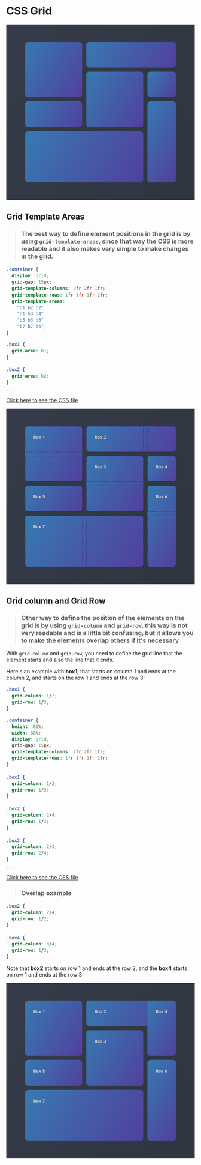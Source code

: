 # CSS Grid

<img src="https://raw.githubusercontent.com/LucasSonego/CSS-Grid/master/images/clean.png" />


## Grid Template Areas

>### The best way to define element positions in the grid is by using `grid-template-areas`, since that way the CSS is more readable and it also makes very simple to make changes in the grid.

```css
.container {
  display: grid;
  grid-gap: 15px;
  grid-template-columns: 2fr 2fr 1fr;
  grid-template-rows: 1fr 1fr 1fr 2fr;
  grid-template-areas:
    "b1 b2 b2"
    "b1 b3 b4"
    "b5 b3 b6"
    "b7 b7 b6";
}
```
```css
.box1 {
  grid-area: b1;
}

.box2 {
  grid-area: b2;
}
...
```
[Click here to see the CSS file](https://github.com/LucasSonego/CSS-Grid/blob/master/grid-template-areas.css)

<img src="https://raw.githubusercontent.com/LucasSonego/CSS-Grid/master/images/grid.png" />

## Grid column and Grid Row
>### Other way to define the position of the elements on the grid is by using `grid-column` and `grid-row`, this way is not very readable and is a little bit confusing, but it allows you to make the elements overlap others if it's necessary

With `grid-column` and `grid-row`, you need to define the grid line that the element starts and also the line that it ends.

Here's an example with **box1**, that starts on column 1 and ends at the column 2, and starts on the row 1 and ends at the row 3:
```css
.box1 {
  grid-column: 1/2;
  grid-row: 1/3;
}
```

```css
.container {
  height: 80%;
  width: 80%;
  display: grid;
  grid-gap: 15px;
  grid-template-columns: 2fr 2fr 1fr;
  grid-template-rows: 1fr 1fr 1fr 2fr;
}

.box1 {
  grid-column: 1/2;
  grid-row: 1/3;
}

.box2 {
  grid-column: 2/4;
  grid-row: 1/2;
}

.box3 {
  grid-column: 2/3;
  grid-row: 2/4;
}
...
```
[Click here to see the CSS file](https://github.com/LucasSonego/CSS-Grid/blob/master/grid-column-and-row.css)


>### Overlap example
```css
.box2 {
  grid-column: 2/4;
  grid-row: 1/2;
}

.box4 {
  grid-column: 3/4;
  grid-row: 1/3;
}
```
Note that **box2** starts on row 1 and ends at the row 2,
and the **box4** starts on row 1 and ends at the row 3

<img src="https://raw.githubusercontent.com/LucasSonego/CSS-Grid/master/images/overlap.png" />
